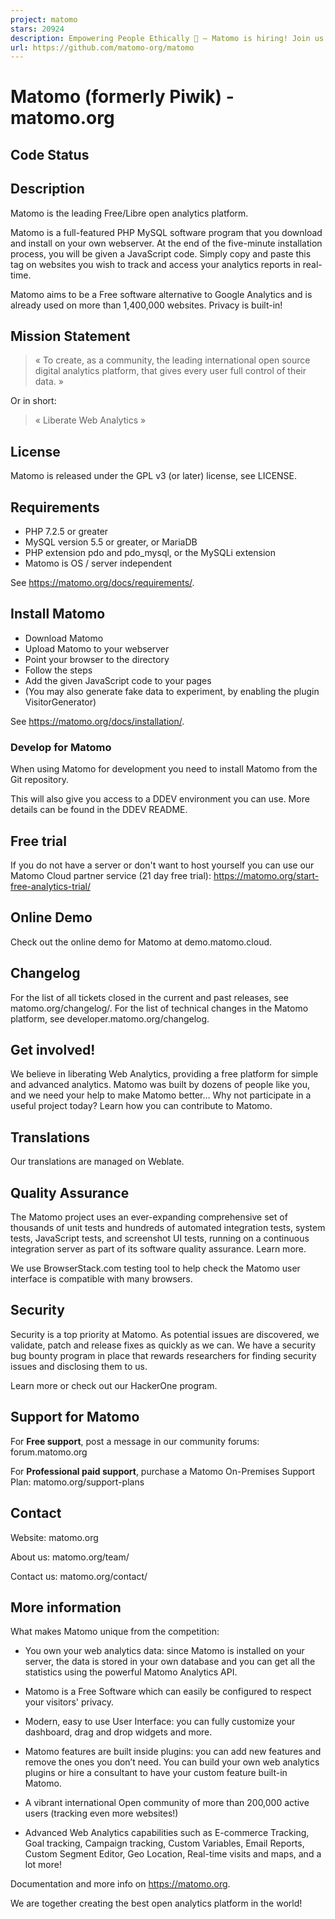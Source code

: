 ```yaml
---
project: matomo
stars: 20924
description: Empowering People Ethically 🚀 — Matomo is hiring! Join us → https://matomo.org/jobs Matomo is the leading open-source alternative to Google Analytics, giving you complete control and built-in privacy. Easily collect, visualise, and analyse data from websites & apps. Star us on GitHub ⭐️  – Pull Requests welcome! 
url: https://github.com/matomo-org/matomo
---
```


Matomo (formerly Piwik) - matomo.org
====================================

Code Status
-----------

Description
-----------

Matomo is the leading Free/Libre open analytics platform.

Matomo is a full-featured PHP MySQL software program that you download and install on your own webserver. At the end of the five-minute installation process, you will be given a JavaScript code. Simply copy and paste this tag on websites you wish to track and access your analytics reports in real-time.

Matomo aims to be a Free software alternative to Google Analytics and is already used on more than 1,400,000 websites. Privacy is built-in!

Mission Statement
-----------------

> « To create, as a community, the leading international open source digital analytics platform, that gives every user full control of their data. »

Or in short:

> « Liberate Web Analytics »

License
-------

Matomo is released under the GPL v3 (or later) license, see LICENSE.

Requirements
------------

-   PHP 7.2.5 or greater
-   MySQL version 5.5 or greater, or MariaDB
-   PHP extension pdo and pdo\_mysql, or the MySQLi extension
-   Matomo is OS / server independent

See https://matomo.org/docs/requirements/.

Install Matomo
--------------

-   Download Matomo
-   Upload Matomo to your webserver
-   Point your browser to the directory
-   Follow the steps
-   Add the given JavaScript code to your pages
-   (You may also generate fake data to experiment, by enabling the plugin VisitorGenerator)

See https://matomo.org/docs/installation/.

### Develop for Matomo

When using Matomo for development you need to install Matomo from the Git repository.

This will also give you access to a DDEV environment you can use. More details can be found in the DDEV README.

Free trial
----------

If you do not have a server or don't want to host yourself you can use our Matomo Cloud partner service (21 day free trial): https://matomo.org/start-free-analytics-trial/

Online Demo
-----------

Check out the online demo for Matomo at demo.matomo.cloud.

Changelog
---------

For the list of all tickets closed in the current and past releases, see matomo.org/changelog/. For the list of technical changes in the Matomo platform, see developer.matomo.org/changelog.

Get involved!
-------------

We believe in liberating Web Analytics, providing a free platform for simple and advanced analytics. Matomo was built by dozens of people like you, and we need your help to make Matomo better… Why not participate in a useful project today? Learn how you can contribute to Matomo.

Translations
------------

Our translations are managed on Weblate.

Quality Assurance
-----------------

The Matomo project uses an ever-expanding comprehensive set of thousands of unit tests and hundreds of automated integration tests, system tests, JavaScript tests, and screenshot UI tests, running on a continuous integration server as part of its software quality assurance. Learn more.

We use BrowserStack.com testing tool to help check the Matomo user interface is compatible with many browsers.

Security
--------

Security is a top priority at Matomo. As potential issues are discovered, we validate, patch and release fixes as quickly as we can. We have a security bug bounty program in place that rewards researchers for finding security issues and disclosing them to us.

Learn more or check out our HackerOne program.

Support for Matomo
------------------

For **Free support**, post a message in our community forums: forum.matomo.org

For **Professional paid support**, purchase a Matomo On-Premises Support Plan: matomo.org/support-plans

Contact
-------

Website: matomo.org

About us: matomo.org/team/

Contact us: matomo.org/contact/

More information
----------------

What makes Matomo unique from the competition:

-   You own your web analytics data: since Matomo is installed on your server, the data is stored in your own database and you can get all the statistics using the powerful Matomo Analytics API.
    
-   Matomo is a Free Software which can easily be configured to respect your visitors' privacy.
    
-   Modern, easy to use User Interface: you can fully customize your dashboard, drag and drop widgets and more.
    
-   Matomo features are built inside plugins: you can add new features and remove the ones you don’t need. You can build your own web analytics plugins or hire a consultant to have your custom feature built-in Matomo.
    
-   A vibrant international Open community of more than 200,000 active users (tracking even more websites!)
    
-   Advanced Web Analytics capabilities such as E-commerce Tracking, Goal tracking, Campaign tracking, Custom Variables, Email Reports, Custom Segment Editor, Geo Location, Real-time visits and maps, and a lot more!
    

Documentation and more info on https://matomo.org.

We are together creating the best open analytics platform in the world!
